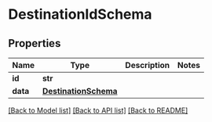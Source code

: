 # DestinationIdSchema

## Properties
Name | Type | Description | Notes
------------ | ------------- | ------------- | -------------
**id** | **str** |  | 
**data** | [**DestinationSchema**](DestinationSchema.md) |  | 

[[Back to Model list]](../README.md#documentation-for-models) [[Back to API list]](../README.md#documentation-for-api-endpoints) [[Back to README]](../README.md)

